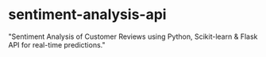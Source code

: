 # sentiment-analysis-api
"Sentiment Analysis of Customer Reviews using Python, Scikit-learn &amp; Flask API for real-time predictions."
